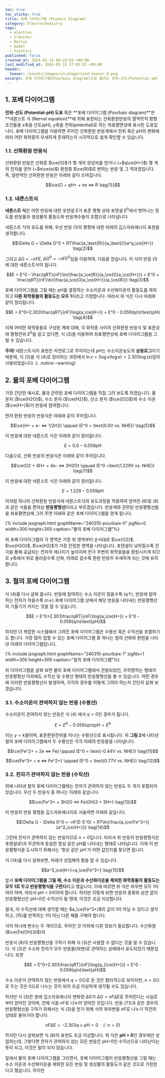 ```yaml
---
toc: true
toc_sticky: true
title: 포베 다이어그램 (Poubaix Diagram)
category: Electrochemistry
tags:
  - electron
  - transfer
  - Marcus
  - model
  - kinetics
published: false
created_at: 2024-03-15 09:24:59 +09:00
last_modified_at: 2024-03-15 17:05:25 +09:00
header:
  teaser: /assets/images/uncategorized-teaser-8.png
excerpt: 포베 다이어그램(Pourbaix diagram)으로 불리는 전위-산도(Potential-pH) 도표를 그리는 방법 및 읽는 방법에 대해 정리합니다.
---
```


## 1. 포베 다이어그램

**전위-산도 (Potential-pH) 도표** 혹은 **포베 다이어그램 (Pourbaix diagram)**은 **네른스트 식 (Nernst equation)**에 의해 표현되는 산화환원반응의 열역학적 평형조건들을 $x$축을 산도(pH), $y$축을 전위(potential)로 하는 좌표평면상에 표시한 도표입니다.  포베 다이어그램을 이용하면 주어진 산화환원 반응계에서 전위 혹은 pH의 변화에 따라 어떤 화학종이 우세하게 존재하는지 시각적으로 쉽게 확인할 수 있습니다.

### 1.1. 산화환원 반응식

산화환원 반응은 산화종 $\ce{O}$가 몇 개의 양성자를 얻거나 (+$q\ce{H+}$) 몇 개의 전자를 얻어 (+$n\ce{e}$) 환원종 $\ce{R}$로 변하는 반응 및 그 역과정입니다.  즉, 일반적인 산화환원 반응은 아래와 같이 쓰여집니다.

$$\ce{O + qH+ + ne <=> R \tag{1}}$$

### 1.2. 네른스트식

**네른스트 식**은 어떤 반응에 대한 포텐셜 $E$가 표준 평형 상태 포텐셜 $E^0$에서 벗어나는 정도를 반응물과 생성물의 활동도와 반응계수들의 조합으로 나타냅니다.

네른스트 식의 유도를 위해, 우선 반응 $(1)$의 평형에 대한 아래의 깁스자유에너지 표현을 생각합니다.

$$\Delta G = \Delta G^0 + RT\frac{a_\text{R}}{a_\text{O}a^q_\ce{H+}} \tag{2}$$

그리고 $\Delta G = -nFE$, $\Delta G^0 = -nFE^0$임을 이용하여, 다음을 얻습니다.  이 식이 반응 $(1)$에 대한 네른스트식이 됩니다.

$$E = E^0 - \frac{qRT}{nF}\ln{\frac{a_\ce{R}}{a_\ce{O}a_\ce{H+}}} = E^0 + \frac{qRT}{nF}\ln{\frac{a_\ce{O}a_\ce{H+}}{a_\ce{R}}} \tag{3}$$

포베 다이어그램을 그릴 때는 pH를 결정하는 수소이온과 수산화이온의 활동도를 제외하고 **다른 화학종들의 활동도는 모두 1**이라고 가정합니다.  따라서 위 식은 다시 아래와 같이 정리됩니다.

$$E = E^0+2.303\frac{qRT}{nF}\log{a_\ce{H+}} = E^0 - 0.059(q/n)\text{pH} \tag{4}$$

이제 어떠한 화학종들로 구성된 계에 대해, 각 화학종 사이의 산화환원 반응식 및 표준상태 평형전위 $E^0$을 알고 있다면, 식 $(3)$을 이용하여 좌표평면상에 포베 다이어그램을 그릴 수 있습니다.

**주의!**  네른스트식의 표현은 자연로그로 주어지는데 pH는 수소이온농도의 **상용로그**이기 때문에,  식 $(3)$을 식 $(4)$로 정리하는 과정에서 $\ln{x} = (\log x/\log e) = 2.303\log(x)$임이 사용되었습니다.
{: .notice--warning}

## 2. 물의 포베 다이어그램

가장 간단한 예시로, 물과 관련된 포베 다이어그램을 직접 그려 보도록 하겠습니다.  물 분자 ($\ce{H2O}$), 수소 분자 ($\ce{H2}$), 산소 분자 ($\ce{O2}$)와 수소 이온 ($\ce{H+}$)이 반응에 참여합니다.

먼저 환원 반응의 반응식은 아래와 같이 주어집니다.

$$\ce{H+ + e- <=> 1/2H2} \qquad (E^0 = \text{0.0V vs. NHE}) \tag{5}$$

이 반응에 대한 네른스트 식은 아래와 같이 정리됩니다.

$$E = 0.0 - 0.059\text{pH} \tag{6}$$

다음으로, 산화 반응의 반응식은 아래와 같이 주어집니다.

$$\ce{O2 + 4H+ + 4e- <=> 2H2O} \qquad (E^0 =\text{1.229V vs. NHE}) \tag{7}$$

이 반응에 대한 네른스트 식은 아래와 같이 정리됩니다.

$$E = 1.229 - 0.059\text{pH} \tag{8}$$

이처럼 하나의 산화환원 반응식에 네른스트식의 유도과정을 적용하여 얻어진 $(6)$및 $(8)$과 같은 식들을 편의상 **반응평형선**이라고 부르겠습니다.  반응계와 관련된 반응평형선들을 좌표평면상에 그려 주면 아래와 같은 포베 다이어그램을 얻게 됩니다.

{% include jsxgraph.html graphName="240315-pourbaix-0" jxgNo=0 width=300 height=300 caption="물의 포베 다이어그램"%}

위 포베 다이어그램의 각 영역은 가장 위 영역부터 순서대로 $\ce{O2}$, $\ce{H2O}$, $\ce{H2}$가 가장 안정한 영역을 나타냅니다.  포텐셜이 낮아질수록 전극을 통해 공급되는 전자의 에너지가 높아지며 전극 주변의 화학종들을 환원시키게 되므로 $y$축에서 위로 올라갈수록 산화, 아래로 갈수록 환원 반응이 우세하게 되는 것에 유의합니다.

## 3. 철의 포베 다이어그램

식 $(4)$를 다시 살펴 봅시다.  반응에 참여하는 수소 이온이 많을수록 ($q \uparrow$), 반응에 참여하는 전자가 적을수록 ($n \downarrow$) 포베 다이어그램 상에서 해당 반응을 나타내는 반응평형선의 기울기가 커지는 것을 알 수 있습니다.

$$E = E^0+2.303\frac{qRT}{nF}\log{a_\ce{H+}} = E^0 - 0.059(q/n)\text{pH}$$

하지만 더 복잡한 시스템에서 그려진 포베 다이어그램은 수평선 혹은 수직선을 포함하기도 합니다.  가장 많이 접할 수 있는 포베 다이어그램 중 하나는 철의 산화와 환원을 나타낸 아래의 다이어그램입니다.

{% include jsxgraph.html graphName="240315-pourbaix-1" jxgNo=1 width=300 height=300 caption="철의 포베 다이어그램"%}

위 다이어그램을 살펴 보면 물의 포베 다이어그램에서 관찰되었던, 우하향하는 형태의 반응평형선 이외에도 수직선 및 수평선 형태의 반응평형선을 볼 수 있습니다.  어떤 경우에 이러한 반응평형선이 발생하며, 각각의 경우를 어떻게 그려야 하는지 간단히 살펴 보겠습니다.

### 3.1. 수소이온이 관여하지 않는 반응 (수평선)

수소이온이 관여하지 않는 반응은 식 $(4)$ 에서 $q=0$인 경우가 됩니다. 

$$E = E^0 - 0.059(q/n)\text{pH} \tag{9} = E^0$$

이는 $y=k$꼴이며, 표준환원전위를 지나는 수평선으로 표시됩니다.  위 **그림 2**에 나타낸 철의 포베 다이어그램에서 두 수평선은 각각 아래의 반응들을 나타냅니다.

$$\ce{Fe^2+ + 2e <=> Fe} \qquad (E^0 = \text{-0.44V vs. NHE}) \tag{11}$$

$$\ce{Fe^3+ + e <=> Fe^2+} \qquad (E^0 = \text{0.77V vs. NHE}) \tag{12}$$

### 3.2. 전자가 관여하지 않는 반응 (수직선)

위에 나타낸 철의 포베 다이어그램에는 전자가 관여하지 않는 반응도 두 개가 포함되어 있습니다.  우선 두 반응식 중 하나는 아래와 같습니다.

$$\ce{Fe^3+ + 3H2O <=> Fe(OH)3 + 3H+} \tag{13}$$

이 반응의 반응 평형을 깁스자유에너지로 서술하면 아래와 같습니다.

$$\Delta G - \Delta G^0 = -nF(E-E^0) = RT\ln{\frac{a_\ce{Fe^3+}}{a^3_\ce{H+}}} \tag{14}$$

그런데 전자가 관여하지 않는 반응이므로 $n=0$입니다.  따라서 위 반응의 반응평형식은 포텐셜($E$)과 무관하게 동일한 항상 같은 pH를 나타내는 형태로 나타납니다.  이제 이 반응평형식을 도시하기 위해서는 '항상 같은 pH'가 어떤 값인지를 찾으면 됩니다.

식 $(14)$를 다시 살펴보면, 아래가 성립해야 함을 알 수 있습니다.

$$a^3_\ce{H+}=a_\ce{Fe^3+} \tag{15}$$

앞서 **포베 다이어그램을 그릴 때, 수소 이온과 수산화이온을 제외한 화학종들의 활동도는 모두 1로 두고 반응평형식을 구한다**라고 했습니다.  이에 따르면 위 식은 좌우변 모두 1이어야 하며, 따라서 pH = 0이어야 합니다.  하지만 이렇게 되면 반응의 종류와 상관 없이 반응평형선은 pH=0인 수직선이 될 텐데, 이것은 조금 이상합니다.

결국, 이 수직선에 대해 생각할 때는 $a_\ce{Fe^3+}$의 값이 1이 아닐 수 있다고 생각하고,  $(15)$를 만족하는 1이 아닌 다른 해를 구해야 합니다.

식이 하나에 변수는 두 개이므로, 주어진 것 이외에 다른 정보가 필요합니다.  수산화철($\ce{Fe(OH)3}$)의 



반응식 $(8)$의 반응평형선을 구하기 위해 식 $(3)$은 사용할 수 없다는 것을 알 수 있습니다.  식 $(3)$은 수소와 전자가 모두 반응물(좌변)로 관여하는 상태에서 유도되었기 때문입니다.  또한 

$$E = E^0+2.303\frac{qRT}{nF}\log{a_{\ce{H+}}} = E^0 - 0.059(q/n)\text{pH}$$

수소 이온이 관여하지 않는 반응에서 $q=0$으로 둔 것은 합리적으로 보이지만, $n=0$으로 두는 것은 0으로 나누는 것이 되어 조금 이상하게 생각될 수도 있습니다.

하지만 식 $(3)$은 본래 깁스자유에너지 변화량 $\Delta G$가 $\Delta G = nF\Delta E$로 주어진다는 사실로부터 얻어진 것이며, 전체 식을 $nF$로 나누어 얻어진 것입니다.  반응 $(7.1)$과 같은 경우의 반응평형선을 구하기 위해서는 식 $(3)$을 얻기 위해 식의 좌우변을 $nF$로 나누기 직전의 상태로 돌아가야 합니다.

$$nF\Delta E = -2.303q×\text{pH} = 0 \quad (\because n=0) \tag{8}$$

하지만 다시 살펴보면 식 $(8)$의 표현도 조금 이상합니다.  위 식은 **pH = 0**인 경우에만 성립하는데, 그렇다면 전자가 관여하지 않는 모든 반응은 pH=0인 수직선으로 나타난다는 뜻이 되고, 이것은 말이 되지 않습니다.

앞에서 물의 포베 다이어그램을 그리면서, 포베 다이어그램의 반응평형선을 그릴 때는 수소 이온과 수산화이온을 제외한 모든 반응 및 생성물의 활동도가 같은 것으로 가정한다고 했습니다.  하지만 
